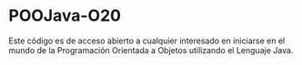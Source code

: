 # POOJava-O20

Este código es de acceso abierto a cualquier interesado en iniciarse en el mundo de la Programación Orientada a Objetos utilizando el Lenguaje Java.
